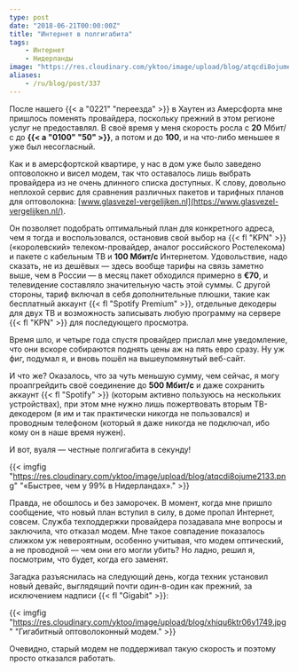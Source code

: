 ```yaml
---
type: post
date: "2018-06-21T00:00:00Z"
title: "Интернет в полгигабита"
tags:
    - Интернет
    - Нидерланды
image: "https://res.cloudinary.com/yktoo/image/upload/blog/atqcdi8ojume2133.png"
aliases:
    - /ru/blog/post/337
---
```


После нашего {{< a "0221" "переезда" >}} в Хаутен из Амерсфорта мне пришлось поменять провайдера, поскольку прежний в этом регионе услуг не предоставлял. В своё время у меня скорость росла с **20** Мбит/с до **{{< a "0100" "50" >}}**, а потом и до **100**, и на что-либо меньшее я уже был несогласный.

Как и в амерсфортской квартире, у нас в дом уже было заведено оптоволокно и висел модем, так что оставалось лишь выбрать провайдера из не очень длинного списка доступных. К слову, довольно неплохой сервис для сравнения различных пакетов и тарифных планов для оптоволокна: [www.glasvezel-vergelijken.nl](https://www.glasvezel-vergelijken.nl/).

Он позволяет подобрать оптимальный план для конкретного адреса, чем я тогда и воспользовался, остановив свой выбор на {{< fl "KPN" >}} («королевский» телеком-провайдер, аналог российского Ростелекома) и пакете с кабельным ТВ и **100 Мбит/с** Интернетом. Удовольствие, надо сказать, не из дешёвых — здесь вообще тарифы на связь заметно выше, чем в России — в месяц пакет обходился примерно в **€70**, и телевидение составляло значительную часть этой суммы. С другой стороны, тариф включал в себя дополнительные плюшки, такие как бесплатный аккаунт {{< fl "Spotify Premium" >}}, отдельные декодеры для двух ТВ и возможность записывать любую программу на сервере {{< fl "KPN" >}} для последующего просмотра.

Время шло, и четыре года спустя провайдер прислал мне уведомление, что они вскоре собираются поднять цены аж на пять евро сразу. Ну уж фиг, подумал я, и вновь пошёл на вышеупомянутый веб-сайт.

И что же? Оказалось, что за чуть меньшую сумму, чем сейчас, я могу проапгрейдить своё соединение до **500 Мбит/с** и даже сохранить аккаунт {{< fl "Spotify" >}} (которым активно пользуюсь на нескольких устройствах), при этом мне нужно лишь пожертвовать вторым ТВ-декодером (я им и так практически никогда не пользовался) и проводным телефоном (который я даже никогда не подключал, ибо кому он в наше время нужен).

И вот, вуаля — честные полгигабита в секунду!

{{< imgfig "https://res.cloudinary.com/yktoo/image/upload/blog/atqcdi8ojume2133.png" "«Быстрее, чем у 99% в Нидерландах»." >}}

Правда, не обошлось и без заморочек. В момент, когда мне пришло сообщение, что новый план вступил в силу, в доме пропал Интернет, совсем. Служба техподдержки провайдера позадавала мне вопросы и заключила, что отказал модем. Мне такое совпадение показалось слижком уж невероятным, особенно учитывая, что модем оптический, а не проводной — чем они его могли убить? Но ладно, решил я, посмотрим, что будет, когда его заменят.

Загадка разъяснилась на следующий день, когда техник установил новый девайс, выглядящий почти один-в-один как прежний, за исключением надписи {{< fl "Gigabit" >}}:

{{< imgfig "https://res.cloudinary.com/yktoo/image/upload/blog/xhiqu6ktr06y1749.jpg" "Гигабитный оптоволоконный модем." >}}

Очевидно, старый модем не поддерживал такую скорость и поэтому просто отказался работать.
